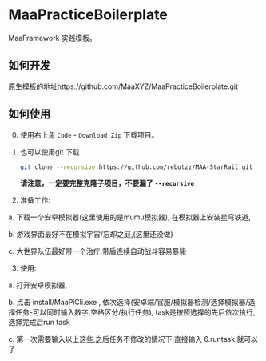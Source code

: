 # MaaPracticeBoilerplate

MaaFramework 实践模板。

## 如何开发

原生模板的地址https://github.com/MaaXYZ/MaaPracticeBoilerplate.git


## 如何使用

0. 使用右上角 `Code` - `Download Zip` 下载项目。

1.  也可以使用git 下载

    ```bash
    git clone --recursive https://github.com/rebotzz/MAA-StarRail.git
    ```

    **请注意，一定要完整克隆子项目，不要漏了 `--recursive`**

2. 准备工作: 

a. 下载一个安卓模拟器(这里使用的是mumu模拟器), 在模拟器上安装星穹铁道,

b. 游戏界面最好不在模拟宇宙/忘却之庭,(这里还没做)

c. 大世界队伍最好带一个治疗,带盾连续自动战斗容易暴毙

3. 使用:

a. 打开安卓模拟器,

b. 点击 install/MaaPiCli.exe , 依次选择(安卓端/官服/模拟器检测/选择模拟器/选择任务-可以同时输入数字,空格区分/执行任务), task是按照选择的先后依次执行, 选择完成后run task

c. 第一次需要输入以上这些,之后任务不修改的情况下,直接输入 6.runtask 就可以了
